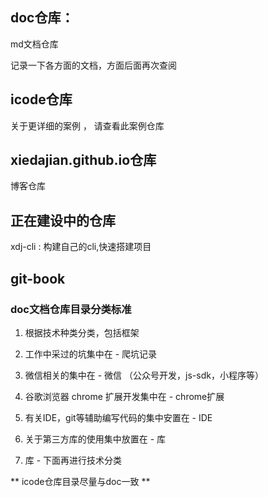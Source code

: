 
## doc仓库：

md文档仓库

记录一下各方面的文档，方面后面再次查阅



## icode仓库

关于更详细的案例 ， 请查看此案例仓库



##  xiedajian.github.io仓库

博客仓库



## 正在建设中的仓库

xdj-cli  :	构建自己的cli,快速搭建项目


## git-book





### doc文档仓库目录分类标准

1. 根据技术种类分类，包括框架

2. 工作中采过的坑集中在 - 爬坑记录

3. 微信相关的集中在 - 微信 （公众号开发，js-sdk，小程序等）

4. 谷歌浏览器 chrome 扩展开发集中在 - chrome扩展

5. 有关IDE，git等辅助编写代码的集中安置在 - IDE

6. 关于第三方库的使用集中放置在 - 库

7. 库 - 下面再进行技术分类


** icode仓库目录尽量与doc一致 **
